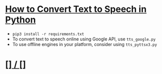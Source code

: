 # [How to Convert Text to Speech in Python](https://www.thepythoncode.com/article/convert-text-to-speech-in-python)
- `pip3 install -r requirements.txt`
- To convert text to speech online using Google API, use `tts_google.py`
- To use offline engines in your platform, consider using `tts_pyttsx3.py`
##
# [[] / []]()